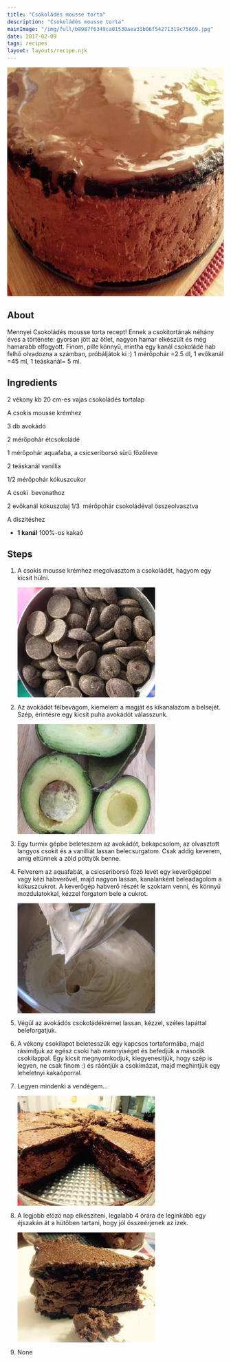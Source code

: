 ```yaml
---
title: "Csokoládés mousse torta"
description: "Csokoládés mousse torta"
mainImage: "/img/full/b8987f6349ca01530aea33b06f54271319c75669.jpg"
date: 2017-02-09
tags: recipes
layout: layouts/recipe.njk
---
```

                        
<p align="center"><a href="https://cookpad.com/hu/receptek/1969311-csokolades-mousse-torta" rel="Recipe source page"><img width="751" height="532" src="/img/full/b8987f6349ca01530aea33b06f54271319c75669.jpg"/></a></p>

## About
Mennyei Csokoládés mousse torta recept! Ennek a csokitortának néhány éves a története: gyorsan jött az ötlet, nagyon hamar elkészült és még hamarabb elfogyott. Finom, pille könnyű, mintha egy kanál csokoládé hab felhő olvadozna a számban, próbáljátok ki  :) 
1 mérőpohár =2.5 dl, 1 evőkanál =45 ml, 1 teáskanál= 5 ml.

>  

## Ingredients

2 vékony kb 20 cm-es vajas csokoládés tortalap

A csokis mousse krémhez

3 db avokádó

2 mérőpohár étcsokoládé

1 mérőpohár aquafaba, a csicseriborsó sürü főzőleve

2 teáskanál vanillia

1/2 mérőpohár kókuszcukor

A csoki  bevonathoz

2 evőkanál kókuszolaj 1/3  mérőpohár csokoládéval összeolvasztva

A diszitéshez
* **1 kanál** 100%-os kakaó

## Steps

1. A csokis mousse krémhez megolvasztom a csokoládét, hagyom egy kicsit hülni.
 
    <p><img width="320" height="256" align="left" src="/img/full/150fb92c412344dd38ac6cd43f39006971808569.jpg"/></p><div style="clear: both"/>

2. Az avokádót félbevágom, kiemelem a magját és kikanalazom a belsejét. Szép, érintésre egy kicsit puha avokádót válasszunk.
 
    <p><img width="320" height="256" align="left" src="/img/full/8714a58bbfb545920404641651ed165ff9f71b81.jpg"/></p><div style="clear: both"/>

3. Egy turmix gépbe beleteszem az avokádót, bekapcsolom, az olvasztott langyos csokit és a vanilliát lassan belecsurgatom. Csak addig keverem, amig eltünnek a zöld pöttyök benne.
 
    <div style="clear: both"/>

4. Felverem az aquafabát, a csicseriborsó fözö levét egy keverőgéppel vagy kézi habverővel, majd nagyon lassan, kanalanként beleadagolom a kókuszcukrot. A keverőgép habverő részét le szoktam venni, és könnyü mozdulatokkal, kézzel forgatom bele a cukrot.
 
    <p><img width="320" height="256" align="left" src="/img/full/a514dbb7004322cfa2fd9039d271f08d0e21d45b.jpg"/></p><div style="clear: both"/>

5. Végül az avokádós csokoládékrémet lassan, kézzel, széles lapáttal beleforgatjuk.
 
    <div style="clear: both"/>

6. A vékony csokilapot beletesszük egy kapcsos tortaformába, majd rásimitjuk az egész csoki hab mennyiséget és befedjük a második csokilappal. Egy kicsit megnyomkodjuk, kiegyenesitjük, hogy szép is legyen, ne csak finom :) és ráöntjük a csokimázat, majd meghintjük egy leheletnyi kakaóporral.
 
    <div style="clear: both"/>

7. Legyen mindenki a vendégem...
 
    <p><img width="320" height="256" align="left" src="/img/full/a75e3d677c0bf9d559dd763e2c6555af5560fbcb.jpg"/></p><div style="clear: both"/>

8. A legjobb elözö nap elkésziteni, legalabb 4 órára de leginkább egy éjszakán át a hütőben tartani, hogy jól összeérjenek az izek.
 
    <p><img width="320" height="256" align="left" src="/img/full/d36550ad2b354a719bb2e355ae7ed34121052956.jpg"/></p><div style="clear: both"/>

9. None
 
    <div style="clear: both"/>

